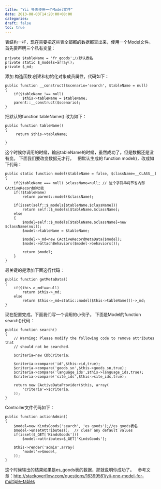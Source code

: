 ```yaml
---
title: "Yii 多表使用一个Model文件"
date: 2013-08-03T14:20:00+08:00
categories: 
draft: false
toc: true
---
```


表结构一样，现在需要把这些表全部都的数据都查出来，使用一个Model文件。 首先要声明三个私有变量： 
    
    
    private $tableName = 'fr_goods';//默认表名
    private static $_models=array();
    private $_md;

添加 构造函数:创建和初始化对象成员属性，代码如下： 
    
    
    public function __construct($scenario='search', $tableName = null)
    {
        if($tableName !== null)
            $this->tableName = $tableName;
        parent::__construct($scenario);
    }

把默认的function tableName() 改为如下： 
    
    
    public function tableName()
    {
         return $this->tableName;
    
    }

这个时候你调用的时候，输出tableName的时候，虽然成功了，但是数据还是没有变。 下面我们要改变数据元才行。   把默认生成的 function model()，改成如下代码： 
    
    
    public static function model($tableName = false, $className=__CLASS__)
    {
        if($tableName === null) $className=null; // 这个字符串将节省内部CActiveRecord的功能
        if(!$tableName)
            return parent::model($className);
    
        if(isset(self::$_models[$tableName.$className]))
            return self::$_models[$tableName.$className];
        else
        {
            $model=self::$_models[$tableName.$className]=new $className(null);
            $model->tableName = $tableName;
    
            $model->_md=new CActiveRecordMetaData($model);
            $model->attachBehaviors($model->behaviors());
    
            return $model;
        }
    }

最关键的是添加下面这行代码： 
    
    
    public function getMetaData()
    {
        if($this->_md!==null)
            return $this->_md;
        else
            return $this->_md=static::model($this->tableName())->_md;
    }

现在配置完成。下面我们写一个调用的小例子。 下面是Model的function search()代码： 
    
    
    public function search()
    {
        // Warning: Please modify the following code to remove attributes that
        // should not be searched.
    
        $criteria=new CDbCriteria;
    
        $criteria->compare('id',$this->id,true);
        $criteria->compare('goods_sn',$this->goods_sn,true);
        $criteria->compare('language_ids',$this->language_ids,true);
        $criteria->compare('site_ids',$this->site_ids,true);
    
        return new CActiveDataProvider($this, array(
            'criteria'=>$criteria,
        ));
    }

Controller文件代码如下： 
    
    
    public function actionAdmin()
    {
        $model=new KindsGoods('search', 'es_goods');//es_goods表名
        $model->unsetAttributes();  // clear any default values
        if(isset($_GET['KindsGoods']))
            $model->attributes=$_GET['KindsGoods'];
    
        $this->render('admin',array(
            'model'=>$model,
        ));
    }

这个时候输出的结果如果是es_goods表的数据，那就说明你成功了。   参考文章：<http://stackoverflow.com/questions/16399561/yii-one-model-for-multiple-tables>